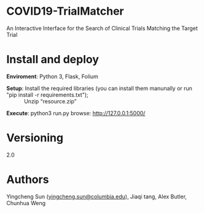 # COVID19-TrialMatcher
An Interactive Interface for the Search of Clinical Trials Matching the Target Trial
    
# Install and deploy
**Enviroment**: Python 3, Flask, Folium  
    
**Setup**: Install the required libraries (you can install them manunally or run "pip install -r requirements.txt");  
&emsp;&emsp;&emsp; Unzip “resource.zip”  
    
**Execute**: python3 run.py browse: http://127.0.0.1:5000/

# Versioning
2.0
    
# Authors
Yingcheng Sun (yingcheng.sun@columbia.edu), Jiaqi tang, Alex Butler, Chunhua Weng 

